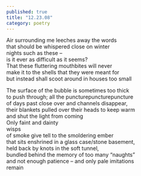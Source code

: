 ```yaml
---
published: true
title: "12.23.08"
category: poetry
---
```


Air surrounding me leeches away the words  
that should be whispered close on winter  
nights such as these –  
is it ever as difficult as it seems?  
That these fluttering mouthbites will never  
make it to the shells that they were meant for  
but instead shall scoot around in houses too small

The surface of the bubble is sometimes too thick  
to push through; all the puncturepuncturepuncture  
of days past close over and channels disappear,  
their blankets pulled over their heads to keep warm  
and shut the light from coming  
Only faint and dainty  
wisps  
of smoke give tell to the smoldering ember  
that sits enshrined in a glass case/stone basement,  
held back by knots in the soft tunnel,  
bundled behind the memory of too many “naughts”  
and not enough patience – and only pale imitations  
remain
